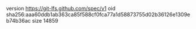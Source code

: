 version https://git-lfs.github.com/spec/v1
oid sha256:aaa60ddb1ab363ca85f588cf0fca77a1d58873755d02b36126e1309eb74b36ac
size 14859

